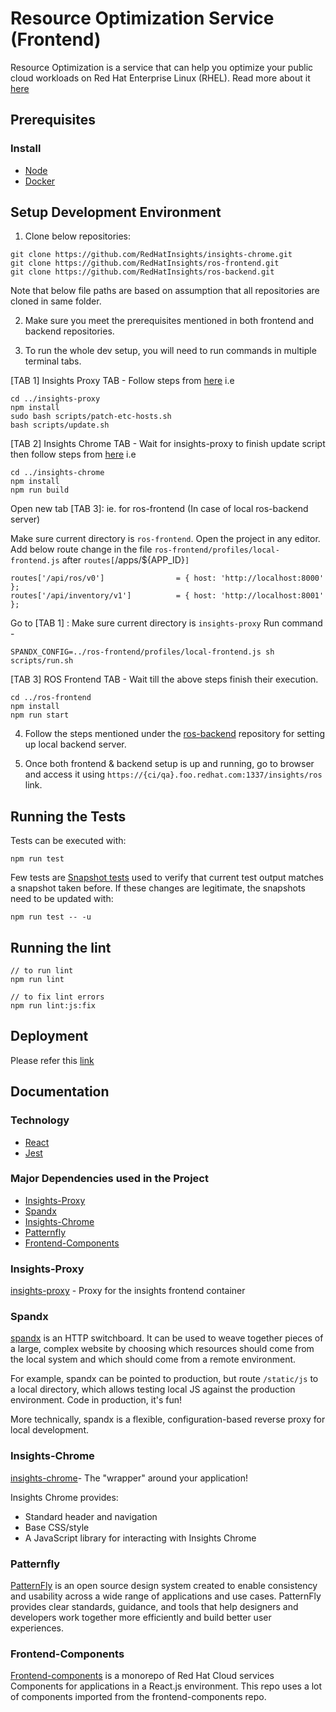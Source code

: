 # Resource Optimization Service (Frontend)

Resource Optimization is a service that can help you optimize your public cloud workloads on Red Hat Enterprise Linux (RHEL). Read more about it [here](https://www.redhat.com/en/blog/optimize-public-cloud-workloads-rhel-red-hat-insights-resource-optimization)

## Prerequisites

### Install

- [Node](https://nodejs.org/en/download/)
- [Docker](https://docs.docker.com/get-docker/)


## Setup Development Environment

1. Clone below repositories:

```
git clone https://github.com/RedHatInsights/insights-chrome.git
git clone https://github.com/RedHatInsights/ros-frontend.git
git clone https://github.com/RedHatInsights/ros-backend.git
```

Note that below file paths are based on assumption that all repositories are cloned in same folder.


2. Make sure you meet the prerequisites mentioned in both frontend and backend repositories.

3. To run the whole dev setup, you will need to run commands in multiple terminal tabs.

[TAB 1] Insights Proxy TAB -
Follow steps from [here](https://github.com/RedHatInsights/insights-frontend-storybook/blob/master/src/docs/welcome/quickStart/DOC.md#proxy)
i.e

```
cd ../insights-proxy
npm install
sudo bash scripts/patch-etc-hosts.sh
bash scripts/update.sh
```

[TAB 2] Insights Chrome TAB -
Wait for insights-proxy to finish update script then follow steps from [here](https://github.com/RedHatInsights/insights-frontend-storybook/blob/master/src/docs/welcome/quickStart/DOC.md#chrome)
i.e

```
cd ../insights-chrome
npm install
npm run build
```

Open new tab [TAB 3]: ie. for ros-frontend (In case of local ros-backend server)

Make sure current directory is `ros-frontend`. Open the project in any editor. Add below route change in the file `ros-frontend/profiles/local-frontend.js` after `routes[`/apps/${APP_ID}`]`

```
routes['/api/ros/v0']                = { host: 'http://localhost:8000' };
routes['/api/inventory/v1']          = { host: 'http://localhost:8001' };
```

Go to [TAB 1] :
Make sure current directory is `insights-proxy`
Run command -

```
SPANDX_CONFIG=../ros-frontend/profiles/local-frontend.js sh scripts/run.sh
```

[TAB 3] ROS Frontend TAB -
Wait till the above steps finish their execution.

```
cd ../ros-frontend
npm install
npm run start
```

4. Follow the steps mentioned under the [ros-backend](https://github.com/RedHatInsights/ros-backend) repository for setting up local backend server.

5. Once both frontend & backend setup is up and running, go to browser and access it using `https://{ci/qa}.foo.redhat.com:1337/insights/ros` link.


## Running the Tests


Tests can be executed with:

```
npm run test
```

Few tests are [Snapshot tests](https://jestjs.io/docs/snapshot-testing) used to verify that current test output matches a snapshot taken before. If these changes are legitimate, the snapshots need to be updated with:

```
npm run test -- -u
```



## Running the lint

```
// to run lint
npm run lint

// to fix lint errors
npm run lint:js:fix

```

## Deployment

Please refer this [link](https://clouddot.pages.redhat.com/docs/dev/getting-started/deploying-frontend.html)


## Documentation

### Technology

* [React](https://reactjs.org/)
* [Jest](https://jestjs.io/)

### Major Dependencies used in the Project

- [Insights-Proxy](#insights-proxy)
- [Spandx](#spandx)
- [Insights-Chrome](#insights-chrome)
- [Patternfly](#patternfly)
- [Frontend-Components](#frontend-components)

### Insights-Proxy

[insights-proxy](https://github.com/RedHatInsights/insights-proxy) - Proxy for the insights frontend container


### Spandx

[spandx](https://github.com/redhataccess/spandx) is an HTTP switchboard. It can be used to weave together pieces of a large, complex website by choosing which resources should come from the local system and which should come from a remote environment.

For example, spandx can be pointed to production, but route `/static/js` to a local directory, which allows testing local JS against the production environment. Code in production, it's fun!

More technically, spandx is a flexible, configuration-based reverse proxy for local development.

### Insights-Chrome

[insights-chrome](https://github.com/RedHatInsights/insights-chrome)- The "wrapper" around your application!

Insights Chrome provides:

- Standard header and navigation
- Base CSS/style
- A JavaScript library for interacting with Insights Chrome


### Patternfly

[PatternFly](https://www.patternfly.org/v4/) is an open source design system created to enable consistency and usability across a wide range of applications and use cases. PatternFly provides clear standards, guidance, and tools that help designers and developers work together more efficiently and build better user experiences.

### Frontend-Components

[Frontend-components](https://github.com/RedHatInsights/frontend-components) is a monorepo of Red Hat Cloud services Components for applications in a React.js environment. This repo uses a lot of components imported from the frontend-components repo.


